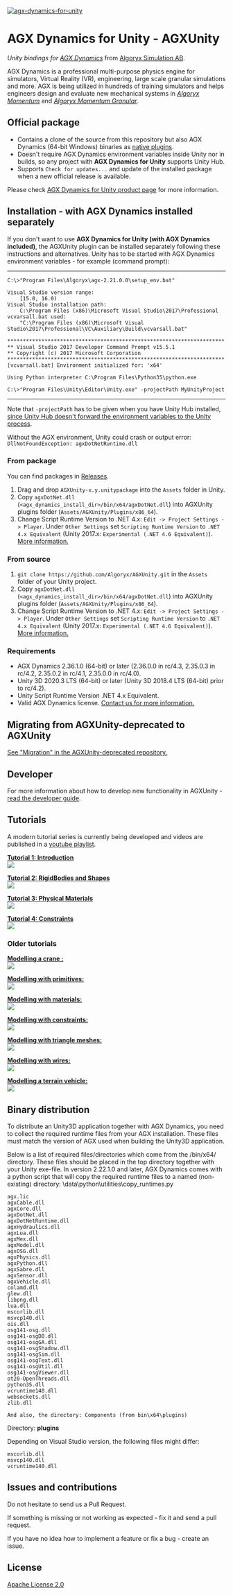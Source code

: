 [![agx-dynamics-for-unity](https://github.com/Algoryx/AGXUnity/blob/master/Editor/Data/agx_for_unity_logo_black.png)](https://www.algoryx.se/agx-unity/)

# AGX Dynamics for Unity - AGXUnity

*Unity bindings for [AGX Dynamics](https://www.algoryx.se/agx-dynamics/)* from [Algoryx Simulation AB](https://www.algoryx.se).

AGX Dynamics is a professional multi-purpose physics engine for simulators, Virtual Reality (VR), engineering, large scale granular simulations and more. AGX is being utilized in hundreds of training simulators and helps engineers design and evaluate new mechanical systems in *[Algoryx Momentum](https://www.algoryx.se/momentum/)* and *[Algoryx Momentum Granular](https://www.algoryx.se/momentum-granular/)*.

## Official package

  - Contains a clone of the source from this repository but also AGX Dynamics (64-bit Windows) binaries as [native plugins](https://docs.unity3d.com/Manual/NativePlugins.html).
  - Doesn't require AGX Dynamics environment variables inside Unity nor in builds, so any project with **AGX Dynamics for Unity** supports Unity Hub.
  - Supports `Check for updates...` and update of the installed package when a new official release is available.

Please check [AGX Dynamics for Unity product page](https://www.algoryx.se/agx-unity/) for more information.

## Installation - with AGX Dynamics installed separately

If you don't want to use **AGX Dynamics for Unity (with AGX Dynamics included)**, the AGXUnity plugin can be installed separately following these instructions and alternatives. Unity has to be started with AGX Dynamics environment variables - for example (command prompt):

---
```
C:\>"Program Files\Algoryx\agx-2.21.0.0\setup_env.bat"

Visual Studio version range:
    [15.0, 16.0)
Visual Studio installation path:
    C:\Program Files (x86)\Microsoft Visual Studio\2017\Professional
vcvarsall.bat used:
    "C:\Program Files (x86)\Microsoft Visual Studio\2017\Professional\VC\Auxiliary\Build\vcvarsall.bat"

**********************************************************************
** Visual Studio 2017 Developer Command Prompt v15.5.1
** Copyright (c) 2017 Microsoft Corporation
**********************************************************************
[vcvarsall.bat] Environment initialized for: 'x64'

Using Python interpreter C:\Program Files\Python35\python.exe

C:\>"Program Files\Unity\Editor\Unity.exe" -projectPath MyUnityProject
```
---

Note that `-projectPath` has to be given when you have Unity Hub installed,
[since Unity Hub doesn't forward the environment variables to the Unity process](https://issuetracker.unity3d.com/issues/environment-variables-dropped-when-using-unity-hub-2-dot-0-0).

Without the AGX environment, Unity could crash or output error: `DllNotFoundException: agxDotNetRuntime.dll`

### From package
You can find packages in [Releases](https://github.com/Algoryx/AGXUnity/releases).

1. Drag and drop `AGXUnity-x.y.unitypackage` into the `Assets` folder in Unity.
2. Copy `agxDotNet.dll` (`<agx_dynamics_install_dir>/bin/x64/agxDotNet.dll`) into AGXUnity plugins folder (`Assets/AGXUnity/Plugins/x86_64`).
3. Change Script Runtime Version to .NET 4.x: `Edit -> Project Settings -> Player`. Under `Other Settings` set `Scripting Runtime Version` to `.NET 4.x Equivalent` (Unity 2017.x: `Experimental (.NET 4.6 Equivalent)`). [More information.](https://docs.unity3d.com/Manual/ScriptingRuntimeUpgrade.html)

### From source

1. `git clone https://github.com/Algoryx/AGXUnity.git` in the `Assets` folder of your Unity project.
2. Copy `agxDotNet.dll` (`<agx_dynamics_install_dir>/bin/x64/agxDotNet.dll`) into AGXUnity plugins folder (`Assets/AGXUnity/Plugins/x86_64`).
3. Change Script Runtime Version to .NET 4.x: `Edit -> Project Settings -> Player`. Under `Other Settings` set `Scripting Runtime Version` to `.NET 4.x Equivalent` (Unity 2017.x: `Experimental (.NET 4.6 Equivalent)`). [More information.](https://docs.unity3d.com/Manual/ScriptingRuntimeUpgrade.html)

### Requirements

+ AGX Dynamics 2.36.1.0 (64-bit) or later (2.36.0.0 in rc/4.3, 2.35.0.3 in rc/4.2, 2.35.0.2 in rc/4.1, 2.35.0.0 in rc/4.0).
+ Unity 3D 2020.3 LTS (64-bit) or later (Unity 3D 2018.4 LTS (64-bit) prior to rc/4.2).
+ Unity Script Runtime Version .NET 4.x Equivalent.
+ Valid AGX Dynamics license. [Contact us for more information.](https://www.algoryx.se/contact/)

## Migrating from AGXUnity-deprecated to AGXUnity

[See "Migration" in the AGXUnity-deprecated repository.](https://github.com/Algoryx/AGXUnity-deprecated/#migration)

## Developer

For more information about how to develop new functionality in AGXUnity - [read the developer guide](DeveloperGuide.md).

## Tutorials

A modern tutorial series is currently being developed and videos are published in a 
[youtube playlist](https://www.youtube.com/playlist?list=PLjNYiWVbHKRy2ST-pFYFOxGCTUV7prKek).

[**Tutorial 1: Introduction**](https://www.youtube.com/watch?v=jCYUDI_PDs4&list=PLjNYiWVbHKRy2ST-pFYFOxGCTUV7prKek&index=1)  
[![](https://img.youtube.com/vi/jCYUDI_PDs4/2.jpg)](https://www.youtube.com/watch?v=jCYUDI_PDs4&list=PLjNYiWVbHKRy2ST-pFYFOxGCTUV7prKek&index=1)

[**Tutorial 2: RigidBodies and Shapes**](https://www.youtube.com/watch?v=QiG6beV1rr4&list=PLjNYiWVbHKRy2ST-pFYFOxGCTUV7prKek&index=2)  
[![](https://img.youtube.com/vi/QiG6beV1rr4/2.jpg)](https://www.youtube.com/watch?v=QiG6beV1rr4&list=PLjNYiWVbHKRy2ST-pFYFOxGCTUV7prKek&index=2)

[**Tutorial 3: Physical Materials**](https://www.youtube.com/watch?v=i5rm1Q5rPwE&list=PLjNYiWVbHKRy2ST-pFYFOxGCTUV7prKek&index=3)  
[![](https://img.youtube.com/vi/i5rm1Q5rPwE/2.jpg)](https://www.youtube.com/watch?v=i5rm1Q5rPwE&list=PLjNYiWVbHKRy2ST-pFYFOxGCTUV7prKek&index=3)

[**Tutorial 4: Constraints**](https://www.youtube.com/watch?v=Y9smE0PpdF4&list=PLjNYiWVbHKRy2ST-pFYFOxGCTUV7prKek&index=4)  
[![](https://img.youtube.com/vi/Y9smE0PpdF4/2.jpg)](https://www.youtube.com/watch?v=Y9smE0PpdF4&list=PLjNYiWVbHKRy2ST-pFYFOxGCTUV7prKek&index=4)

### Older tutorials

[**Modelling a crane :**](https://www.youtube.com/watch?v=YNEDk1417iM)  
[![](https://img.youtube.com/vi/YNEDk1417iM/1.jpg)](https://www.youtube.com/watch?v=YNEDk1417iM)

[**Modelling with primitives:**](https://www.youtube.com/watch?v=1ddfgIwAd0U)  
[![](https://img.youtube.com/vi/1ddfgIwAd0U/1.jpg)](https://www.youtube.com/watch?v=1ddfgIwAd0U)

[**Modelling with materials:**](https://www.youtube.com/watch?v=bB6d8ZI8bt4)  
[![](https://img.youtube.com/vi/bB6d8ZI8bt4/1.jpg)](https://www.youtube.com/watch?v=bB6d8ZI8bt4)

[**Modelling with constraints:**](https://www.youtube.com/watch?v=dmlyozKuVlM)  
[![](https://img.youtube.com/vi/dmlyozKuVlM/1.jpg)](https://www.youtube.com/watch?v=dmlyozKuVlM)

[**Modelling with triangle meshes:**](https://www.youtube.com/watch?v=L2kRByHcT7g)  
[![](https://img.youtube.com/vi/L2kRByHcT7g/1.jpg)](https://www.youtube.com/watch?v=L2kRByHcT7g)

[**Modelling with wires:**](https://www.youtube.com/watch?v=Accpit3LmIA)  
[![](https://img.youtube.com/vi/Accpit3LmIA/1.jpg)](https://www.youtube.com/watch?v=Accpit3LmIA)

[**Modelling a terrain vehicle:**](https://www.youtube.com/watch?v=ku6GyMba9Cw)  
[![](https://img.youtube.com/vi/ku6GyMba9Cw/1.jpg)](https://www.youtube.com/watch?v=ku6GyMba9Cw)

## Binary distribution
To distribute an Unity3D application together with AGX Dynamics, you need to collect the required runtime files from your AGX installation. These files must match the version of AGX used when building the Unity3D application.

Below is a list of required files/directories which come from the <agx-install-dir>/bin/x64/ directory. These files should be placed in the top directory together with your Unity exe-file.
In version 2.22.1.0 and later, AGX Dynamics comes with a python script that will copy the required runtime files to a named (non-existing) directory: <agx-dir>\data\python\utilities\copy_runtimes.py

```
agx.lic
agxCable.dll
agxCore.dll
agxDotNet.dll
agxDotNetRuntime.dll
agxHydraulics.dll
agxLua.dll
agxMex.dll
agxModel.dll
agxOSG.dll
agxPhysics.dll
agxPython.dll
agxSabre.dll
agxSensor.dll
agxVehicle.dll
colamd.dll
glew.dll
libpng.dll
lua.dll
mscorlib.dll
msvcp140.dll
ois.dll
osg141-osg.dll
osg141-osgDB.dll
osg141-osgGA.dll
osg141-osgShadow.dll
osg141-osgSim.dll
osg141-osgText.dll
osg141-osgUtil.dll
osg141-osgViewer.dll
ot20-OpenThreads.dll
python35.dll
vcruntime140.dll
websockets.dll
zlib.dll

And also, the directory: Components (from bin\x64\plugins)
```

Directory: **plugins**

Depending on Visual Studio version, the following files might differ:

```
mscorlib.dll
msvcp140.dll
vcruntime140.dll
```

## Issues and contributions

Do not hesitate to send us a Pull Request.

If something is missing or not working as expected - fix it and send a pull request.

If you have no idea how to implement a feature or fix a bug - create an issue.

## License

[Apache License 2.0](LICENSE)
